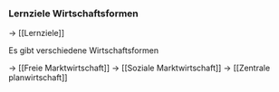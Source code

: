 ### Lernziele Wirtschaftsformen
-> [[Lernziele]]

Es gibt verschiedene Wirtschaftsformen

-> [[Freie Marktwirtschaft]]
-> [[Soziale Marktwirtschaft]]
-> [[Zentrale planwirtschaft]]

